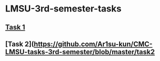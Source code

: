 # LMSU-3rd-semester-tasks
## [Task 1](https://github.com/Ar1su-kun/CMC-LMSU-tasks-3rd-semester/blob/master/task1)
## [Task 2](https://github.com/Ar1su-kun/CMC-LMSU-tasks-3rd-semester/blob/master/task2
